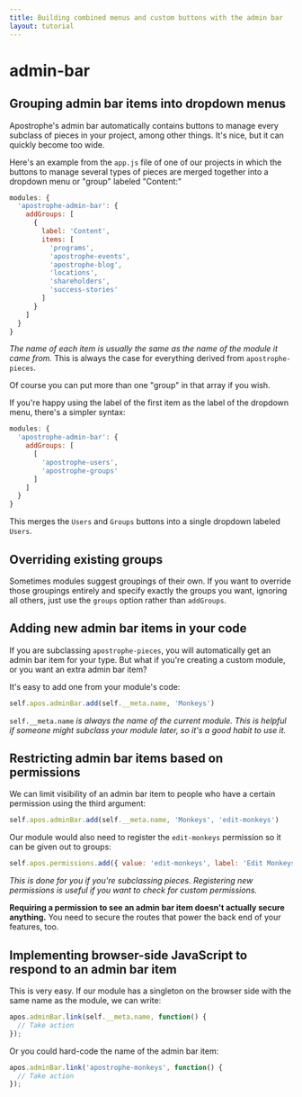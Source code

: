 ```yaml
---
title: Building combined menus and custom buttons with the admin bar
layout: tutorial
---
```


# admin-bar

## Grouping admin bar items into dropdown menus

Apostrophe's admin bar automatically contains buttons to manage every subclass of pieces in your project, among other things. It's nice, but it can quickly become too wide.

Here's an example from the `app.js` file of one of our projects in which the buttons to manage several types of pieces are merged together into a dropdown menu or "group" labeled "Content:"

```javascript
modules: {
  'apostrophe-admin-bar': {
    addGroups: [
      {
        label: 'Content',
        items: [
          'programs',
          'apostrophe-events',
          'apostrophe-blog',
          'locations',
          'shareholders',
          'success-stories'
        ]
      }
    ]
  }
}
```

_The name of each item is usually the same as the name of the module it came from._ This is always the case for everything derived from `apostrophe-pieces`.

Of course you can put more than one "group" in that array if you wish.

If you're happy using the label of the first item as the label of the dropdown menu, there's a simpler syntax:

```javascript
modules: {
  'apostrophe-admin-bar': {
    addGroups: [
      [
        'apostrophe-users',
        'apostrophe-groups'
      ]
    ]
  }
}
```

This merges the `Users` and `Groups` buttons into a single dropdown labeled `Users`.

## Overriding existing groups

Sometimes modules suggest groupings of their own. If you want to override those groupings entirely and specify exactly the groups you want, ignoring all others, just use the `groups` option rather than `addGroups`.

## Adding new admin bar items in your code

If you are subclassing `apostrophe-pieces`, you will automatically get an admin bar item for your type. But what if you're creating a custom module, or you want an extra admin bar item?

It's easy to add one from your module's code:

```javascript
self.apos.adminBar.add(self.__meta.name, 'Monkeys')
```

`self.__meta.name` _is always the name of the current module. This is helpful if someone might subclass your module later, so it's a good habit to use it._

## Restricting admin bar items based on permissions

We can limit visibility of an admin bar item to people who have a certain permission using the third argument:

```javascript
self.apos.adminBar.add(self.__meta.name, 'Monkeys', 'edit-monkeys')
```

Our module would also need to register the `edit-monkeys` permission so it can be given out to groups:

```javascript
self.apos.permissions.add({ value: 'edit-monkeys', label: 'Edit Monkeys' });
```

_This is done for you if you're subclassing pieces. Registering new permissions is useful if you want to check for custom permissions._

**Requiring a permission to see an admin bar item doesn't actually secure anything.** You need to secure the routes that power the back end of your features, too.

## Implementing browser-side JavaScript to respond to an admin bar item

This is very easy. If our module has a singleton on the browser side with the same name as the module, we can write:

```javascript
apos.adminBar.link(self.__meta.name, function() {
  // Take action
});
```

Or you could hard-code the name of the admin bar item:

```javascript
apos.adminBar.link('apostrophe-monkeys', function() {
  // Take action
});
```

